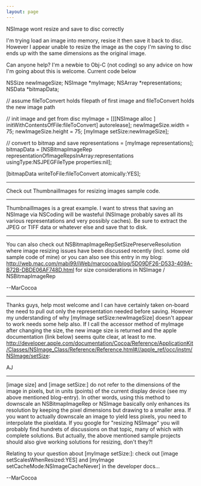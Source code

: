 ```yaml
---
layout: page
---
```


NSImage wont resize and save to disc correctly

I'm trying load an image into memory, resise it then save it back to disc. However I appear unable to resize the image as the copy I'm saving to disc ends up with the same dimensions as the original image. 

Can anyone help? I'm a newbie to Obj-C (not coding) so any advice on how I'm going about this is welcome. Current code below

    
NSSize newImageSize;
NSImage *myImage;
NSArray *representations;
NSData *bitmapData;

// assume fileToConvert holds filepath of first image and fileToConvert holds the new image path

// init image and get from disc
myImage = [[[NSImage alloc ] initWithContentsOfFile:fileToConvert] autorelease];
newImageSize.width = 75;
newImageSize.height = 75;
[myImage setSize:newImageSize];

// convert to bitmap and save
representations = [myImage representations];		
bitmapData = [NSBitmapImageRep representationOfImageRepsInArray:representations 
			 usingType:NSJPEGFileType properties:nil];
			 
[bitmapData writeToFile:fileToConvert atomically:YES];


----
Check out ThumbnailImages for resizing images sample code.

----
ThumbnailImages is a great example.  I want to stress that saving an NSImage via NSCoding will be wasteful (NSImage probably saves all its various representations and very possibly caches).  Be sure to extract the JPEG or TIFF data or whatever else and save that to disk.

----

You can also check out NSBitmapImageRepSetSizePreserveResolution where image resizing issues have been discussed recently (incl. some old sample code of mine) or you can also see this entry in my blog: http://web.mac.com/mabi99/iWeb/marcocoa/blog/5D09DF26-D533-409A-B72B-DBDE06AF748D.html for size considerations in NSImage / NSBitmapImageRep

--MarCocoa

----
Thanks guys, help most welcome and I can have certainly taken on-board the need to pull out only the representation needed before saving. 
However my understanding of why [myImage setSize:newImageSize] doesn't appear to work needs some help also. If I call the accessor method of myImage after changing the size, the new image size is returned and the apple documentation (link below) seems quite clear, at least to me.
http://developer.apple.com/documentation/Cocoa/Reference/ApplicationKit/Classes/NSImage_Class/Reference/Reference.html#//apple_ref/occ/instm/NSImage/setSize:

AJ 


----
[image size] and [image setSize:] do not refer to the dimensions of the image in pixels, but in units (points) of the current display device (see my above mentioned blog-entry). In other words, using this method to downscale an NSBitmapImageRep or NSImage basically only enhances its resolution by keeping the pixel dimensions but drawing to a smaller area. If you want to actually downscale an image to yield less pixels, you need to interpolate the pixeldata. If you google for "resizing NSImage" you will probably find hundrets of discussions on that topic, many of which with complete solutions. But actually, the above mentioned sample projects should also give working solutions for resizing, don't they?!

Relating to your question about [myImage setSize:]: check out [image setScalesWhenResized:YES] and [myImage setCacheMode:NSImageCacheNever] in the developer docs...

--MarCocoa

